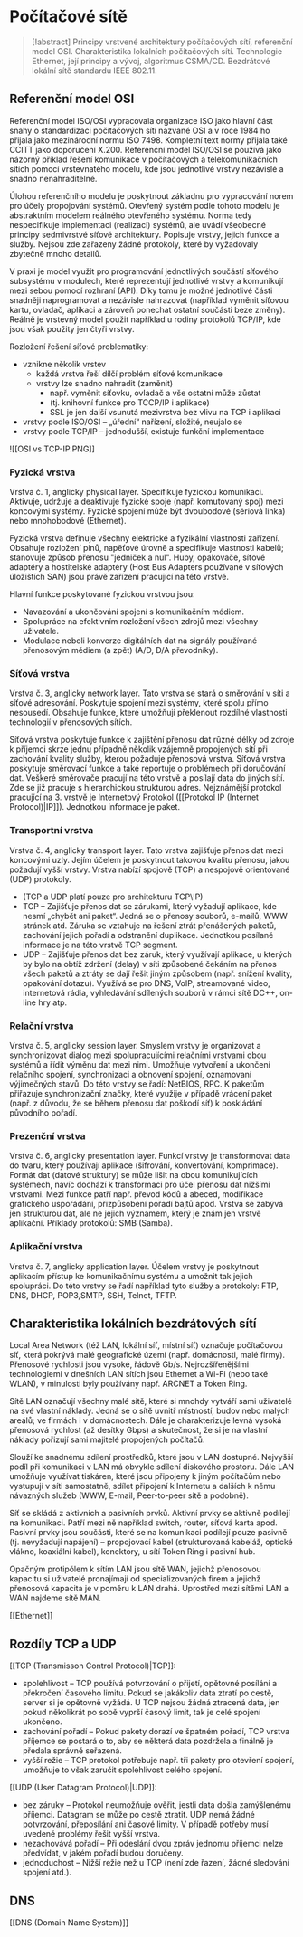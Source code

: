 # Počítačové sítě
> [!abstract] 
> Principy vrstvené architektury počítačových sítí, referenční model OSI. Charakteristika lokálních počítačových sítí. Technologie Ethernet, její principy a vývoj, algoritmus CSMA/CD. Bezdrátové lokální sítě standardu IEEE 802.11.

## Referenční model OSI 
Referenční model ISO/OSI vypracovala organizace ISO jako hlavní část snahy o standardizaci počítačových sítí nazvané OSI a v roce 1984 ho přijala jako mezinárodní normu ISO 7498. Kompletní text normy přijala také CCITT jako doporučení X.200. Referenční model ISO/OSI se používá jako názorný příklad řešení komunikace v počítačových a telekomunikačních sítích pomocí vrstevnatého modelu, kde jsou jednotlivé vrstvy nezávislé a snadno nenahraditelné. 

Úlohou referenčního modelu je poskytnout základnu pro vypracování norem pro účely propojování systémů. Otevřený systém podle tohoto modelu je abstraktním modelem reálného otevřeného systému. Norma tedy nespecifikuje implementaci (realizaci) systémů, ale uvádí všeobecné principy sedmivrstvé síťové architektury. Popisuje vrstvy, jejich funkce a služby. Nejsou zde zařazeny žádné protokoly, které by vyžadovaly zbytečně mnoho detailů. 

V praxi je model využit pro programování jednotlivých součástí síťového subsystému v modulech, které reprezentují jednotlivé vrstvy a komunikují mezi sebou pomocí rozhraní (API). Díky tomu je možné jednotlivé části snadněji naprogramovat a nezávisle nahrazovat (například vyměnit síťovou kartu, ovladač, aplikaci a zároveň ponechat ostatní součásti beze změny). Reálně je vrstevný model použit například u rodiny protokolů TCP/IP, kde jsou však použity jen čtyři vrstvy.

Rozložení řešení síťové problematiky:
- vznikne několik vrstev 
	- každá vrstva řeší dílčí problém síťové komunikace 
	- vrstvy lze snadno nahradit (zaměnit) 
		- např. vyměnit síťovku, ovladač a vše ostatní může zůstat 
		- (tj. knihovní funkce pro TCCP/IP i aplikace) 
		- SSL je jen další vsunutá mezivrstva bez vlivu na TCP i aplikaci 
- vrstvy podle ISO/OSI – „úřední“ nařízení, složité, neujalo se 
- vrstvy podle TCP/IP – jednodušší, existuje funkční implementace

![[OSI vs TCP-IP.PNG]]

### Fyzická vrstva 
Vrstva č. 1, anglicky physical layer. Specifikuje fyzickou komunikaci. Aktivuje, udržuje a deaktivuje fyzické spoje (např. komutovaný spoj) mezi koncovými systémy. Fyzické spojení může být dvoubodové (sériová linka) nebo mnohobodové (Ethernet). 

Fyzická vrstva definuje všechny elektrické a fyzikální vlastnosti zařízení. Obsahuje rozložení pinů, napěťové úrovně a specifikuje vlastnosti kabelů; stanovuje způsob přenosu "jedniček a nul". Huby, opakovače, síťové adaptéry a hostitelské adaptéry (Host Bus Adapters používané v síťových úložištích SAN) jsou právě zařízení pracující na této vrstvě. 

Hlavní funkce poskytované fyzickou vrstvou jsou:
- Navazování a ukončování spojení s komunikačním médiem.
- Spolupráce na efektivním rozložení všech zdrojů mezi všechny uživatele.
-  Modulace neboli konverze digitálních dat na signály používané přenosovým médiem (a zpět) (A/D, D/A převodníky).

### Síťová vrstva
Vrstva č. 3, anglicky network layer. Tato vrstva se stará o směrování v síti a síťové adresování. Poskytuje spojení mezi systémy, které spolu přímo nesousedí. Obsahuje funkce, které umožňují překlenout rozdílné vlastnosti technologií v přenosových sítích.

Síťová vrstva poskytuje funkce k zajištění přenosu dat různé délky od zdroje k příjemci skrze jednu 
případně několik vzájemně propojených sítí při zachování kvality služby, kterou požaduje přenosová vrstva. Síťová vrstva poskytuje směrovací funkce a také reportuje o problémech při doručování dat. Veškeré směrovače pracují na této vrstvě a posílají data do jiných sítí. Zde se již pracuje s hierarchickou strukturou adres. Nejznámější protokol pracující na 3. vrstvě je Internetový Protokol ([[Protokol IP (Internet Protocol)|IP]]). Jednotkou informace je paket.

### Transportní vrstva
Vrstva č. 4, anglicky transport layer. Tato vrstva zajišťuje přenos dat mezi koncovými uzly. Jejím účelem je poskytnout takovou kvalitu přenosu, jakou požadují vyšší vrstvy. Vrstva nabízí spojově (TCP) a nespojově orientované (UDP) protokoly.
- (TCP a UDP platí pouze pro architekturu TCP\IP)
- TCP – Zajišťuje přenos dat se zárukami, který vyžadují aplikace, kde nesmí „chybět ani paket“. Jedná se o přenosy souborů, e-mailů, WWW stránek atd. Záruka se vztahuje na řešení ztrát přenášených paketů, zachování jejich pořadí a odstranění duplikace. Jednotkou posílané informace je na této vrstvě TCP segment.
- UDP – Zajišťuje přenos dat bez záruk, který využívají aplikace, u kterých by bylo na obtíž zdržení (delay) v síti způsobené čekáním na přenos všech paketů a ztráty se dají řešit jiným způsobem (např. snížení kvality, opakování dotazu). Využívá se pro DNS, VoIP, streamované video, internetová rádia, vyhledávání sdílených souborů v rámci sítě DC++, on-line hry atp.

### Relační vrstva
Vrstva č. 5, anglicky session layer. Smyslem vrstvy je organizovat a synchronizovat dialog mezi spolupracujícími relačními vrstvami obou systémů a řídit výměnu dat mezi nimi. Umožňuje vytvoření a ukončení relačního spojení, synchronizaci a obnovení spojení, oznamovaní výjimečných stavů. Do této vrstvy se řadí: NetBIOS, RPC. K paketům přiřazuje synchronizační značky, které využije v případě vrácení paket (např. z důvodu, že se během přenosu dat poškodí síť) k poskládání původního pořadí.

### Prezenční vrstva
Vrstva č. 6, anglicky presentation layer. Funkcí vrstvy je transformovat data do tvaru, který používají 
aplikace (šifrování, konvertování, komprimace). Formát dat (datové struktury) se může lišit na obou 
komunikujících systémech, navíc dochází k transformaci pro účel přenosu dat nižšími vrstvami. Mezi funkce patří např. převod kódů a abeced, modifikace grafického uspořádání, přizpůsobení pořadí bajtů apod. Vrstva se zabývá jen strukturou dat, ale ne jejich významem, který je znám jen vrstvě aplikační. Příklady protokolů: SMB (Samba).

### Aplikační vrstva
Vrstva č. 7, anglicky application layer. Účelem vrstvy je poskytnout aplikacím přístup ke komunikačnímu systému a umožnit tak jejich spolupráci. Do této vrstvy se řadí například tyto služby a protokoly: FTP, DNS, DHCP, POP3,SMTP, SSH, Telnet, TFTP.

## Charakteristika lokálních bezdrátových sítí
Local Area Network (též LAN, lokální síť, místní síť) označuje počítačovou síť, která pokrývá malé geografické území (např. domácnosti, malé firmy). Přenosové rychlosti jsou vysoké, řádově Gb/s. Nejrozšířenějšími technologiemi v dnešních LAN sítích jsou Ethernet a Wi-Fi (nebo také WLAN), v minulosti byly používány např. ARCNET a Token Ring. 

Sítě LAN označují všechny malé sítě, které si mnohdy vytváří sami uživatelé na své vlastní náklady. Jedná se o sítě uvnitř místností, budov nebo malých areálů; ve firmách i v domácnostech. Dále je charakterizuje levná vysoká přenosová rychlost (až desítky Gbps) a skutečnost, že si je na vlastní náklady pořizují sami majitelé propojených počítačů.

Slouží ke snadnému sdílení prostředků, které jsou v LAN dostupné. Nejvyšší podíl při komunikaci v LAN má obvykle sdílení diskového prostoru. Dále LAN umožňuje využívat tiskáren, které jsou připojeny k jiným počítačům nebo vystupují v síti samostatně, sdílet připojení k Internetu a dalších k němu návazných služeb (WWW, E-mail, Peer-to-peer sítě a podobně).

Síť se skládá z aktivních a pasivních prvků. Aktivní prvky se aktivně podílejí na komunikaci. Patří mezi ně například switch, router, síťová karta apod. Pasivní prvky jsou součásti, které se na komunikaci podílejí pouze pasivně (tj. nevyžadují napájení) – propojovací kabel (strukturovaná kabeláž, optické vlákno, koaxiální kabel), konektory, u sítí Token Ring i pasivní hub.

Opačným protipólem k sítím LAN jsou sítě WAN, jejichž přenosovou kapacitu si uživatelé pronajímají od specializovaných firem a jejichž přenosová kapacita je v poměru k LAN drahá. Uprostřed mezi sítěmi LAN a WAN najdeme sítě MAN.


[[Ethernet]]

## Rozdíly TCP a UDP
[[TCP (Transmisson Control Protocol)|TCP]]: 
- spolehlivost – TCP používá potvrzování o přijetí, opětovné posílání a překročení časového limitu. Pokud se jakákoliv data ztratí po cestě, server si je opětovně vyžádá. U TCP nejsou žádná ztracená data, jen pokud několikrát po sobě vyprší časový limit, tak je celé spojení ukončeno. 
- zachování pořadí – Pokud pakety dorazí ve špatném pořadí, TCP vrstva příjemce se postará o to, aby se některá data pozdržela a finálně je předala správně seřazená. 
- vyšší režie – TCP protokol potřebuje např. tři pakety pro otevření spojení, umožňuje to však zaručit spolehlivost celého spojení. 

[[UDP (User Datagram Protocol)|UDP]]: 
- bez záruky – Protokol neumožňuje ověřit, jestli data došla zamýšlenému příjemci. Datagram se může po cestě ztratit. UDP nemá žádné potvrzování, přeposílání ani časové limity. V případě potřeby musí uvedené problémy řešit vyšší vrstva. 
- nezachovává pořadí – Při odeslání dvou zpráv jednomu příjemci nelze předvídat, v jakém pořadí budou doručeny. 
- jednoduchost – Nižší režie než u TCP (není zde řazení, žádné sledování spojení atd.).

## DNS
[[DNS (Domain Name System)]]